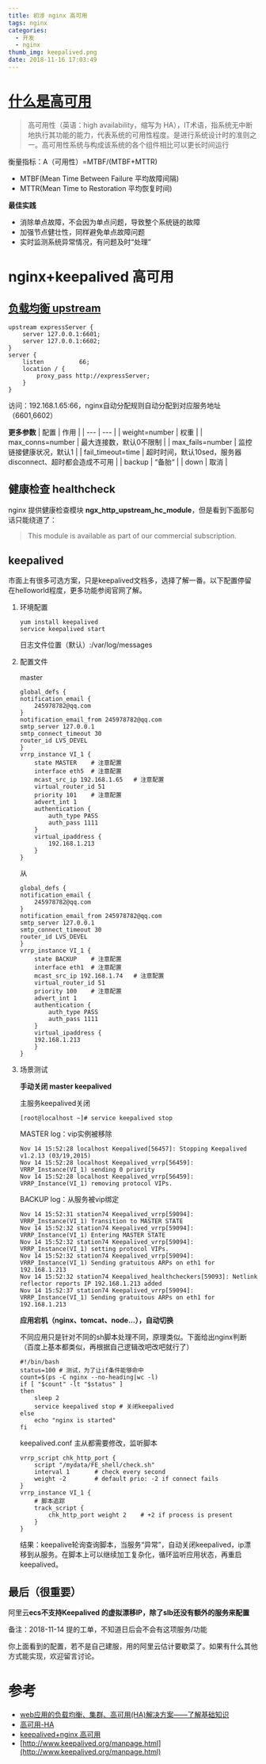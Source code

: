 ```yaml
---
title: 初涉 nginx 高可用
tags: nginx
categories:
  - 开发
  - nginx
thumb_img: keepalived.png
date: 2018-11-16 17:03:49
---
```



# [什么是高可用](https://zh.wikipedia.org/zh-hans/%E9%AB%98%E5%8F%AF%E7%94%A8%E6%80%A7)
> 高可用性（英语：high availability，缩写为 HA），IT术语，指系统无中断地执行其功能的能力，代表系统的可用性程度。是进行系统设计时的准则之一。高可用性系统与构成该系统的各个组件相比可以更长时间运行

衡量指标：A（可用性）=MTBF/(MTBF+MTTR)

- MTBF(Mean Time Between Failure 平均故障间隔)
- MTTR(Mean Time to Restoration 平均恢复时间)

**最佳实践**
- 消除单点故障，不会因为单点问题，导致整个系统链的故障
- 加强节点健壮性，同样避免单点故障问题
- 实时监测系统异常情况，有问题及时“处理”

# nginx+keepalived 高可用
## [负载均衡 upstream](http://nginx.org/en/docs/http/ngx_http_upstream_module.html)
````
upstream expressServer {
    server 127.0.0.1:6601;
    server 127.0.0.1:6602;    
}
server {
    listen          66;
    location / {
        proxy_pass http://expressServer;
    }
}
````
访问：192.168.1.65:66，nginx自动分配规则自动分配到对应服务地址（6601,6602）

**更多参数**
| 配置 | 作用 |
| --- | --- |
| weight=number | 权重 |
| max_conns=number | 最大连接数，默认0不限制 |
| max_fails=number | 监控链接健康状况，默认1 |
| fail_timeout=time | 超时时间，默认10sed，服务器disconnect、超时都会造成不可用 |
| backup | “备胎“ |
| down | 取消 |


## 健康检查 healthcheck
nginx 提供健康检查模块 **ngx_http_upstream_hc_module**，但是看到下面那句话只能绕道了：
> This module is available as part of our commercial subscription.

## keepalived
市面上有很多可选方案，只是keepalived文档多，选择了解一番。以下配置停留在helloworld程度，更多功能参阅官网了解。

1. 环境配置

    ````
    yum install keepalived
    service keepalived start
    ````

    日志文件位置（默认）:/var/log/messages

2. 配置文件

    master
    ````
    global_defs {
    notification_email {
        245978782@qq.com
    }
    notification_email_from 245978782@qq.com
    smtp_server 127.0.0.1
    smtp_connect_timeout 30
    router_id LVS_DEVEL
    }
    vrrp_instance VI_1 {
        state MASTER    # 注意配置
        interface eth5  # 注意配置
        mcast_src_ip 192.168.1.65   # 注意配置
        virtual_router_id 51
        priority 101    # 注意配置
        advert_int 1
        authentication {
            auth_type PASS
            auth_pass 1111
        }
        virtual_ipaddress {
            192.168.1.213
        }
    }
    ````
    从
    ````
    global_defs {
    notification_email {
        245978782@qq.com
    }
    notification_email_from 245978782@qq.com
    smtp_server 127.0.0.1
    smtp_connect_timeout 30
    router_id LVS_DEVEL
    }
    vrrp_instance VI_1 {
        state BACKUP    # 注意配置
        interface eth1  # 注意配置
        mcast_src_ip 192.168.1.74   # 注意配置
        virtual_router_id 51
        priority 100    # 注意配置
        advert_int 1
        authentication {
            auth_type PASS
            auth_pass 1111
        }
        virtual_ipaddress {
        192.168.1.213
        }
    }
    ````

3. 场景测试

    **手动关闭 master keepalived**

    主服务keepalived关闭
    ````
    [root@localhost ~]# service keepalived stop
    ````
    MASTER log：vip实例被移除
    ````
    Nov 14 15:52:28 localhost Keepalived[56457]: Stopping Keepalived v1.2.13 (03/19,2015)
    Nov 14 15:52:28 localhost Keepalived_vrrp[56459]: VRRP_Instance(VI_1) sending 0 priority
    Nov 14 15:52:28 localhost Keepalived_vrrp[56459]: VRRP_Instance(VI_1) removing protocol VIPs.
    ````
    BACKUP log：从服务被vip绑定
    ````
    Nov 14 15:52:31 station74 Keepalived_vrrp[59094]: VRRP_Instance(VI_1) Transition to MASTER STATE
    Nov 14 15:52:32 station74 Keepalived_vrrp[59094]: VRRP_Instance(VI_1) Entering MASTER STATE
    Nov 14 15:52:32 station74 Keepalived_vrrp[59094]: VRRP_Instance(VI_1) setting protocol VIPs.
    Nov 14 15:52:32 station74 Keepalived_vrrp[59094]: VRRP_Instance(VI_1) Sending gratuitous ARPs on eth1 for 192.168.1.213
    Nov 14 15:52:32 station74 Keepalived_healthcheckers[59093]: Netlink reflector reports IP 192.168.1.213 added
    Nov 14 15:52:37 station74 Keepalived_vrrp[59094]: VRRP_Instance(VI_1) Sending gratuitous ARPs on eth1 for 192.168.1.213
    ````

    **应用宕机（nginx、tomcat、node...），自动切换**
    
    不同应用只是针对不同的sh脚本处理不同，原理类似。下面给出nginx判断（百度上基本都类似，再根据自己逻辑改吧改吧就行了）

    ````
    #!/bin/bash
    status=100 # 测试，为了让if条件能够命中
    count=$(ps -C nginx --no-heading|wc -l)
    if [ "$count" -lt "$status" ]
    then
        sleep 2
        service keepalived stop # 关闭keepalived
    else
        echo "nginx is started"
    fi
    ````

    keepalived.conf 主从都需要修改，监听脚本
    ````
    vrrp_script chk_http_port {
        script "/mydata/FE_shell/check.sh"
        interval 1       # check every second
        weight -2        # default prio: -2 if connect fails
    }
    vrrp_instance VI_1 {
        # 脚本追踪
        track_script {
            chk_http_port weight 2    # +2 if process is present
        }
    }
    ````
    结果：keepalive轮询查询脚本，当服务“异常”，自动关闭keepalived，ip漂移到从服务。在脚本上可以继续加工复杂化，循环监听应用状态，再重启keepalived。

## 最后（很重要）
阿里云**ecs不支持Keepalived 的虚拟漂移IP，除了slb还没有额外的服务来配置**

备注：2018-11-14 提的工单，不知道日后会不会有这项服务/功能

你上面看到的配置，若不是自己建服，用的阿里云估计要歇菜了。如果有什么其他方式能实现，欢迎留言讨论。

# 参考
- [web应用的负载均衡、集群、高可用(HA)解决方案——了解基础知识](http://aokunsang.iteye.com/blog/2053719)
- [高可用-HA](https://zh.wikipedia.org/wiki/%E9%AB%98%E5%8F%AF%E7%94%A8%E6%80%A7)
- [keepalived+nginx 高可用](https://blog.csdn.net/e421083458/article/details/30092795)
- [http://www.keepalived.org/manpage.html](http://www.keepalived.org/manpage.html)